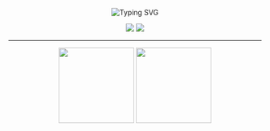 <!-- HEADER -->
<p align="center">
  <img src="https://readme-typing-svg.demolab.com?font=Fira+Code&pause=1000&color=66F700&background=001CFF00&width=600&lines=Microsoft+Certified+Cyber+Security+Enthusiast)](https://git.io/typing-svg" alt="Typing SVG" />
</p>

<p align="center">
  <img src="https://img.shields.io/badge/Microsoft%20Certified-Cyber%20Security%20Enthusiast-000000?style=for-the-badge&logo=microsoft&logoColor=white&labelColor=FF00FF" />
  <img src="https://img.shields.io/badge/Scene%20Core-2000s%20Mall%20Emo-111111?style=for-the-badge&logo=github&logoColor=white" />
</p>

---




<p align="center">
  <img src="https://github-readme-stats.vercel.app/api?username=swashd&show_icons=true&theme=radical&hide_border=true" height="150" />
  <img src="https://github-readme-stats.vercel.app/api/top-langs/?username=swashd&layout=compact&theme=radical&hide_border=true" height="150" />
</p>

